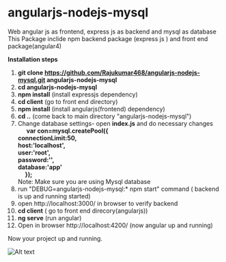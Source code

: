 # angularjs-nodejs-mysql
Web angular js as frontend, express js as backend and mysql as database
This Package inclide npm backend package (express js ) and front end package(angular4)

<b>Installation steps</b>
1. **git clone https://github.com/Rajukumar468/angularjs-nodejs-mysql.git angularjs-nodejs-mysql**
2. **cd angularjs-nodejs-mysql**
3. **npm install** (install expressjs dependency)
4. **cd client** (go to front end directory)
5. **npm install** (install angularjs(frontend) dependency)
7. **cd ..** (come back to main directory "angularjs-nodejs-mysql")
8. Change database settings- open **index.js** and do necessary changes<br/>
      **var con=mysql.createPool({<br/>
          connectionLimit:50,<br/>
          host:'localhost',<br/>
          user:'root',<br/>
          password:'',<br/>
          database:'app'<br/>
      });**<br/>
   Note: Make sure you are using Mysql database
   <br/>
9. run "DEBUG=angularjs-nodejs-mysql:* npm start" command ( backend is up and running started)
10. open http://localhost:3000/ in browser to verify backend
11. **cd client** ( go to front end direcory(angularjs))
12. **ng serve** (run angular)
13. Open in browser http://localhost:4200/ (now angular up and running)

Now your project up and running.
<BR>
 
 ![Alt text](/angularjs-nodejs-mysql.gif?raw=true "Create user")
